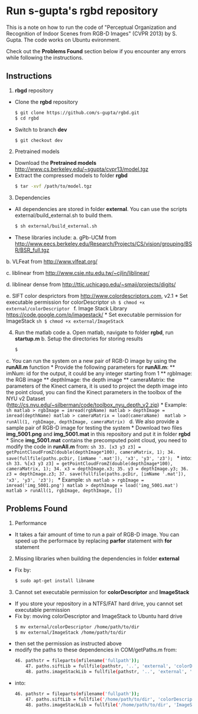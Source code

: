 # Run s-gupta's rgbd repository

This is a note on how to run the code of "Perceptual Organization and Recognition of Indoor Scenes from RGB-D Images" (CVPR 2013) by S. Gupta.
The code works on Ubuntu evironment.

Check out the **Problems Found** section below if you encounter any errors while following the instructions.

## Instructions
1. **rbgd** repository
  * Clone the **rgbd** repository
    ```sh
    $ git clone https://github.com/s-gupta/rgbd.git
    $ cd rgbd
    ```
  * Switch to branch **dev**
    ```sh
    $ git checkout dev
    ```
2. Pretrained models
  * Download the **Pretrained models**
  http://www.cs.berkeley.edu/~sgupta/cvpr13/model.tgz
  * Extract the compressed models to folder **rgbd**
    ```sh
    $ tar -xvf /path/to/model.tgz
    ```
3. Dependencies
  * All dependencies are stored in folder **external**. You can use the scripts external/build_external.sh to build them.
    ```sh
    $ sh external/build_external.sh
    ```
  * These libraries include:
  a. gPb-UCM from http://www.eecs.berkeley.edu/Research/Projects/CS/vision/grouping/BSR/BSR_full.tgz

  b. VLFeat from http://www.vlfeat.org/

  c. liblinear from http://www.csie.ntu.edu.tw/~cjlin/liblinear/

  d. liblinear dense from http://ttic.uchicago.edu/~smaji/projects/digits/

  e. SIFT color desprictors from http://www.colordescriptors.com, v2.1
    * Set executable permission for colorDescriptor
    ```sh
    $ chmod +x external/colorDescriptor
    ```
  f. Image Stack Library https://code.google.com/p/imagestack/
    * Set executable permission for ImageStack
    ```sh
    $ chmod +x external/ImageStack
    ```
  
4. Run the matlab code
  a. Open matlab, navigate to folder **rgbd**, run **startup.m**
  b. Setup the directories for storing results
    ```sh
    $ 
    ```
  c. You can run the system on a new pair of RGB-D image by using the **runAll.m** function
    * Provide the following parameters for **runAll.m**:
        ** imNum: id for the output, it could be any integer starting from 1
        ** rgbImage: the RGB image
        ** depthImage: the depth image
        ** cameraMatrix: the parameters of the Kinect camera, it is used to project the depth image into the point cloud, you can find the Kinect parameters in the toolbox of the NYU v2 Dataset (http://cs.nyu.edu/~silberman/code/toolbox_nyu_depth_v2.zip)
    * Example:
      ```sh
      matlab > rgbImage = imread(rgbName)
      matlab > depthImage = imread(depthName)
      matlab > cameraMatrix = load(cameraName) 
      matlab > runAll(1, rgbImage, depthImage, cameraMatrix)
      ```
  d. We also provide a sample pair of RGB-D image for testing the system
    * Download two files **img_5001.png** and **img_5001.mat** in this repository and put it in folder **rgbd**
    * Since **img_5001.mat** contains the precomputed point cloud, you need to modify the code in **runAll.m** from:
      ```sh
      33. [x3 y3 z3] = getPointCloudFromZ(double(depthImage*100), cameraMatrix, 1);
      34. save(fullfile(paths.pcDir, [imName '.mat']), 'x3', 'y3', 'z3');
      ```
    * into:
      ```sh
      33. %[x3 y3 z3] = getPointCloudFromZ(double(depthImage*100), cameraMatrix, 1);
      34. x3 = depthImage.x3;
      35. y3 = depthImage.y3;
      36. z3 = depthImage.z3;
      37. save(fullfile(paths.pcDir, [imName '.mat']), 'x3', 'y3', 'z3');
      ```
    * Example:
      ```sh
      matlab > rgbImage = imread('img_5001.png')
      matlab > depthImage = load('img_5001.mat')
      matlab > runAll(1, rgbImage, depthImage, [])
      ```
## Problems Found
1. Performance
  * It takes a fair amount of time to run a pair of RGB-D image. You can speed up the performace by replacing **parfor** statement with **for** statement
2. Missing libraries when building the dependencies in folder **external** 
  * Fix by:
    ```sh
    $ sudo apt-get install libname
    ```
3. Cannot set executable permission for **colorDescriptor** and **ImageStack**
  * If you store your repository in a NTFS/FAT hard drive, you cannot set executable permission
  * Fix by: moving colorDescriptor and ImageStack to Ubuntu hard drive
    ```sh
    $ mv external/colorDescriptor /home/path/to/dir
    $ mv external/ImageStack /home/path/to/dir 
    ```
  * then set the permission as instructed above
  * modify the paths to these dependencies in COM/getPaths.m from:
    ```sh
    46. pathstr = fileparts(mfilename('fullpath'));
		47. paths.siftLib = fullfile(pathstr, '..', 'external', 'colorDescriptor');
		48. paths.imageStackLib = fullfile(pathstr, '..', 'external', 'ImageStack');
    ```
  * into:
    ```sh
    46. pathstr = fileparts(mfilename('fullpath'));
		47. paths.siftLib = fullfile('/home/path/to/dir', 'colorDescriptor');
		48. paths.imageStackLib = fullfile('/home/path/to/dir', 'ImageStack');
    ```